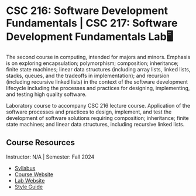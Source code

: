 # CSC 216: Software Development Fundamentals | CSC 217: Software Development Fundamentals Lab🖥️
The second course in computing, intended for majors and minors. Emphasis is on exploring encapsulation; polymorphism; composition; inheritance; finite state machines; linear data structures (including array lists, linked lists, stacks, queues, and the tradeoffs in implementation); and recursion (including recursive linked lists) in the context of the software development lifecycle including the processes and practices for designing, implementing, and testing high quality software.

Laboratory course to accompany CSC 216 lecture course. Application of the software processes and practices to design, implement, and test the development of software solutions requiring composition; inheritance; finite state machines; and linear data structures, including recursive linked lists.

## Course Resources
Instructor: N/A | Semester: Fall 2024
* [Syllabus]()
* [Course Website](https://www.csc.ncsu.edu/courses/outcomes.php?uniq_id=7500017)
* [Lab Website](https://www.csc.ncsu.edu/courses/outcomes.php?uniq_id=17500058)
* [Style Guide](https://pages.github.ncsu.edu/engr-csc116-staff/CSC116-Materials/course-resources/style-guidelines/)
